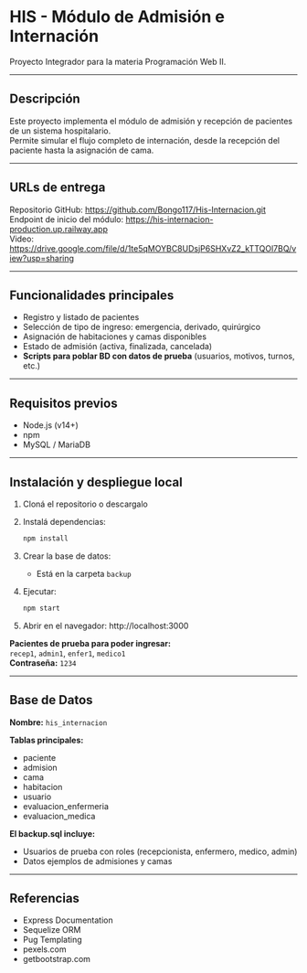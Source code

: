 # HIS - Módulo de Admisión e Internación

Proyecto Integrador para la materia Programación Web II.

---

## **Descripción**

Este proyecto implementa el módulo de admisión y recepción de pacientes de un sistema hospitalario.  
Permite simular el flujo completo de internación, desde la recepción del paciente hasta la asignación de cama.

---

## **URLs de entrega**

Repositorio GitHub: https://github.com/Bongo117/His-Internacion.git  
Endpoint de inicio del módulo: https://his-internacion-production.up.railway.app  
Video: https://drive.google.com/file/d/1te5qMOYBC8UDsjP6SHXvZ2_kTTQOl7BQ/view?usp=sharing

---

## **Funcionalidades principales**

- Registro y listado de pacientes  
- Selección de tipo de ingreso: emergencia, derivado, quirúrgico  
- Asignación de habitaciones y camas disponibles  
- Estado de admisión (activa, finalizada, cancelada)  
- **Scripts para poblar BD con datos de prueba** (usuarios, motivos, turnos, etc.)

---

## **Requisitos previos**

- Node.js (v14+)  
- npm  
- MySQL / MariaDB

---

## **Instalación y despliegue local**

1. Cloná el repositorio o descargalo

2. Instalá dependencias:
   ```bash
   npm install
   ```

3. Crear la base de datos:
   - Está en la carpeta `backup`

4. Ejecutar:
   ```bash
   npm start
   ```

5. Abrir en el navegador: http://localhost:3000

**Pacientes de prueba para poder ingresar:**  
`recep1`, `admin1`, `enfer1`, `medico1`  
**Contraseña:** `1234`

---

## **Base de Datos**

**Nombre:** `his_internacion`

**Tablas principales:**
- paciente  
- admision  
- cama  
- habitacion  
- usuario  
- evaluacion_enfermeria  
- evaluacion_medica

**El backup.sql incluye:**
- Usuarios de prueba con roles (recepcionista, enfermero, medico, admin)  
- Datos ejemplos de admisiones y camas

---

## **Referencias**

- Express Documentation  
- Sequelize ORM  
- Pug Templating  
- pexels.com
- getbootstrap.com











